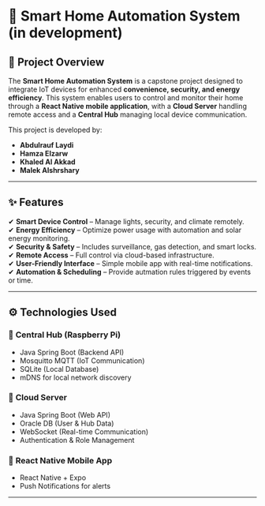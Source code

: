 # 🏡 Smart Home Automation System (in development)

## 📌 Project Overview

The **Smart Home Automation System** is a capstone project designed to integrate IoT devices for enhanced **convenience, security, and energy efficiency**. This system enables users to control and monitor their home through a **React Native mobile application**, with a **Cloud Server** handling remote access and a **Central Hub** managing local device communication.

This project is developed by:  
- **Abdulrauf Laydi**
- **Hamza Elzarw**
- **Khaled Al Akkad**
- **Malek Alshrshary**

---

## ✨ Features

✔ **Smart Device Control** – Manage lights, security, and climate remotely.  
✔ **Energy Efficiency** – Optimize power usage with automation and solar energy monitoring.  
✔ **Security & Safety** – Includes surveillance, gas detection, and smart locks.  
✔ **Remote Access** – Full control via cloud-based infrastructure.  
✔ **User-Friendly Interface** – Simple mobile app with real-time notifications.
✔ **Automation & Scheduling** – Provide autmation rules triggered by events or time.

---

## ⚙️ Technologies Used

### 🔹 **Central Hub (Raspberry Pi)**
- Java Spring Boot (Backend API)
- Mosquitto MQTT (IoT Communication)
- SQLite (Local Database)
- mDNS for local network discovery

### 🔹 **Cloud Server**
- Java Spring Boot (Web API)
- Oracle DB (User & Hub Data)
- WebSocket (Real-time Communication)
- Authentication & Role Management

### 🔹 **React Native Mobile App**
- React Native + Expo
- Push Notifications for alerts

---
